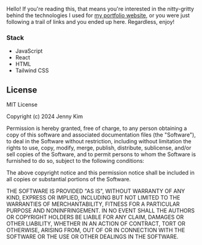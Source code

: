 Hello! If you're reading this, that means you're interested in the nitty-gritty behind the technologies I used for [my portfolio website](https://jennykim.dev/), or you were just following a trail of links and you ended up here. Regardless, enjoy!

### Stack

- JavaScript
- React
- HTML
- Tailwind CSS

## License

MIT License

Copyright (c) 2024 Jenny Kim

Permission is hereby granted, free of charge, to any person obtaining a copy of this software and associated documentation files (the "Software"), to deal in the Software without restriction, including without limitation the rights to use, copy, modify, merge, publish, distribute, sublicense, and/or sell copies of the Software, and to permit persons to whom the Software is furnished to do so, subject to the following conditions:

The above copyright notice and this permission notice shall be included in all copies or substantial portions of the Software.

THE SOFTWARE IS PROVIDED "AS IS", WITHOUT WARRANTY OF ANY KIND, EXPRESS OR IMPLIED, INCLUDING BUT NOT LIMITED TO THE WARRANTIES OF MERCHANTABILITY, FITNESS FOR A PARTICULAR PURPOSE AND NONINFRINGEMENT. IN NO EVENT SHALL THE AUTHORS OR COPYRIGHT HOLDERS BE LIABLE FOR ANY CLAIM, DAMAGES OR OTHER LIABILITY, WHETHER IN AN ACTION OF CONTRACT, TORT OR OTHERWISE, ARISING FROM, OUT OF OR IN CONNECTION WITH THE SOFTWARE OR THE USE OR OTHER DEALINGS IN THE SOFTWARE.
